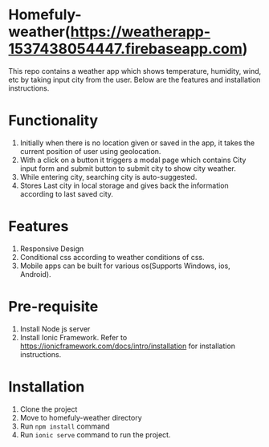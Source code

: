 # Homefuly-weather(https://weatherapp-1537438054447.firebaseapp.com)
This repo contains a weather app which shows temperature, humidity, wind, etc by taking input city from the user.
Below are the features and installation instructions.

# Functionality
1. Initially when there is no location given or saved in the app, it takes the current position of user using geolocation.
2. With a click on a button it triggers a modal page which contains City input form and submit button to submit city to show city weather.
3. While entering city, searching city is auto-suggested.
4. Stores Last city in local storage and gives back the information according to last saved city.

# Features
1. Responsive Design
2. Conditional css according to weather conditions of css.
3. Mobile apps can be built for various os(Supports Windows, ios, Android).

# Pre-requisite
1. Install Node js server
2. Install Ionic Framework. Refer to https://ionicframework.com/docs/intro/installation for installation instructions.

# Installation
1. Clone the project
2. Move to homefuly-weather directory
3. Run `npm install` command
4. Run `ionic serve` command to run the project.



